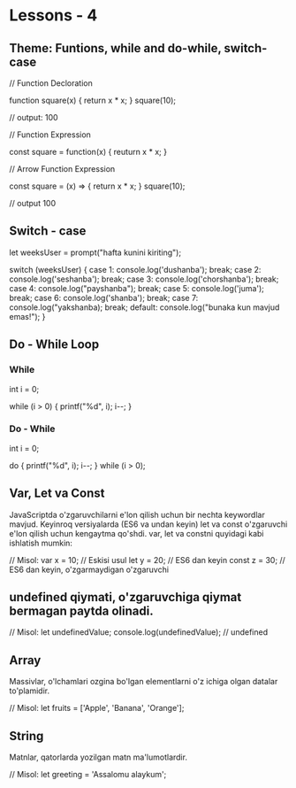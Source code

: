 # Lessons - 4 
## Theme: Funtions, while and do-while, switch-case



  // Function Decloration

  function square(x) {
    return x * x;
  }
  square(10);

  // output: 100



  // Function Expression

  const square = function(x) {
    reuturn x * x;
  }




  // Arrow Function Expression

  const square = (x) => {
    return x * x;
  }
  square(10); 

  // output 100


## Switch - case


  let weeksUser = prompt("hafta kunini kiriting");

  switch (weeksUser) {
    case 1:
      console.log('dushanba');
      break;
    case 2:
      console.log('seshanba');
      break;
    case 3:
      console.log('chorshanba');
      break;
    case 4:
      console.log("payshanba");
      break;
    case 5:
      console.log('juma');
      break;
    case 6:
      console.log('shanba');
      break;
    case 7:
      console.log("yakshanba);
      break;
    default:
      console.log("bunaka kun mavjud emas!");
  }


## Do - While Loop

### While

  int i = 0;

  while (i > 0) {
    printf("%d", i);
    i--;
  }


  ### Do - While

  int i = 0;

  do {
    printf("%d", i);
    i--;
  } while (i > 0);



  ##  Var, Let va Const
JavaScriptda o'zgaruvchilarni e'lon qilish uchun bir nechta keywordlar mavjud. Keyinroq 
versiyalarda (ES6 va undan keyin) let va const o'zgaruvchi e'lon qilish uchun kengaytma qo'shdi. 
var, let va constni quyidagi kabi ishlatish mumkin:

// Misol:
var x = 10; // Eskisi usul
let y = 20; // ES6 dan keyin
const z = 30; // ES6 dan keyin, o'zgarmaydigan o'zgaruvchi


##  undefined qiymati, o'zgaruvchiga qiymat bermagan paytda olinadi.


// Misol:
let undefinedValue;
console.log(undefinedValue); // undefined

## Array


Massivlar, o'lchamlari ozgina bo'lgan elementlarni o'z ichiga olgan datalar to'plamidir.

// Misol:
let fruits = ['Apple', 'Banana', 'Orange'];


##  String
Matnlar, qatorlarda yozilgan matn ma'lumotlardir.

// Misol:
let greeting = 'Assalomu alaykum';
